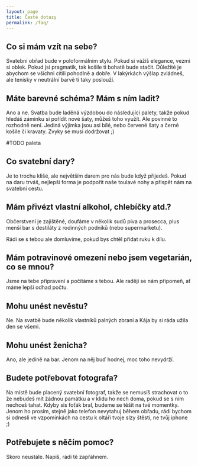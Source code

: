 ```yaml
---
layout: page
title: Časté dotazy
permalink: /faq/
---
```


## Co si mám vzít na sebe?

Svatební obřad bude v poloformálním stylu. Pokud si vážíš elegance, vezmi si oblek. Pokud jsi pragmatik, tak košile ti bohatě bude stačit.
Důležité je abychom se všichni cítili pohodlně a dobře. V lakýrkách výšlap zvládneš, ale tenisky v neutrální barvě ti taky poslouží.

## Máte barevné schéma? Mám s ním ladit?

Ano a ne. Svatba bude laděná výzdobou do následující palety, takže pokud hledáš záminku si pořídit nové šaty,
můžeš toho využít. Ale povinné to rozhodně není. Jediná výjimka jsou asi bílé, nebo červené šaty a černé košile či kravaty.
Zvyky se musí dodržovat ;)

#TODO paleta

## Co svatební dary?

Je to trochu klišé, ale největším darem pro nás bude když přijedeš. Pokud na daru trváš,
nejlepší forma je podpořit naše toulavé nohy a přispět nám na svatební cestu.

## Mám přivézt vlastní alkohol, chlebíčky atd.?

Občerstvení je zajištěné, doufáme v několik sudů piva a prosecca, plus menší bar s destiláty z rodinných podniků (nebo supermarketu).

Rádi se s tebou ale domluvíme, pokud bys chtěl přidat ruku k dílu.

## Mám potravinové omezení nebo jsem vegetarián, co se mnou?

Jsme na tebe připravení a počítáme s tebou. Ale raději se nám připomeň, ať máme lepší odhad počtu.

## Mohu unést nevěstu?

Ne. Na svatbě bude několik vlastníků palných zbraní a Kája by si ráda užila den se všemi.

## Mohu unést ženicha?

Ano, ale jedině na bar. Jenom na něj buď hodnej, moc toho nevydrží.

## Budete potřebovat fotografa?

Na místě bude placený svatební fotograf, takže se nemusíš strachovat o to že nebudeš mít žádnou památku a v klidu ho nech doma, pokud
se s ním nechceš tahat. Kdyby sis foťák bral, budeme se těšit na tvé momentky. Jenom ho prosím, stejně jako telefon nevytahuj během obřadu,
rádi bychom si odnesli ve vzpomínkách na cestu k oltáři tvoje slzy štěstí, ne tvůj iphone ;)

## Potřebujete s něčím pomoc?

Skoro neustále. Napiš, rádi tě zapřáhnem.

